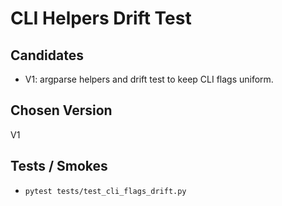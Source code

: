 # CLI Helpers Drift Test

## Candidates
- V1: argparse helpers and drift test to keep CLI flags uniform.

## Chosen Version
V1

## Tests / Smokes
- `pytest tests/test_cli_flags_drift.py`
